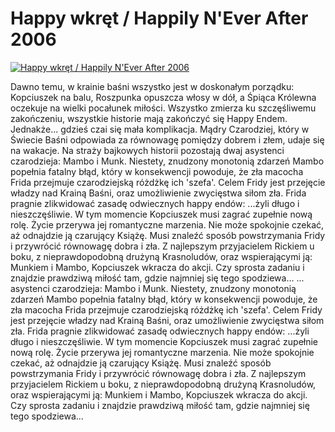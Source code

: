 Happy wkręt / Happily N'Ever After 2006 
=============
[![Happy wkręt / Happily N'Ever After 2006 ](http://vidos.pl/images/player.gif)](http://vidos.pl/happy-wkret-happily-n-ever-after-2006)

 Dawno temu, w krainie baśni wszystko jest w doskonałym porządku: Kopciuszek na balu, Roszpunka opuszcza włosy w dół, a Śpiąca Królewna oczekuje na wielki pocałunek miłości. Wszystko zmierza ku szczęśliwemu zakończeniu, wszystkie historie mają zakończyć się Happy Endem. Jednakże... gdzieś czai się mała komplikacja. Mądry Czarodziej, który w Świecie Baśni odpowiada za równowagę pomiędzy dobrem i złem, udaje się na wakacje. Na straży bajkowych historii pozostają dwaj asystenci czarodzieja: Mambo i Munk. Niestety, znudzony monotonią zdarzeń Mambo popełnia fatalny błąd, który w konsekwencji powoduje, że zła macocha Frida przejmuje czarodziejską różdżkę ich 'szefa'. Celem Fridy jest przejęcie władzy nad Krainą Baśni, oraz umożliwienie zwycięstwa siłom zła. Frida pragnie zlikwidować zasadę odwiecznych happy endów: ...żyli długo i nieszczęśliwie. W tym momencie Kopciuszek musi zagrać zupełnie nową rolę. Życie przerywa jej romantyczne marzenia. Nie może spokojnie czekać, aż odnajdzie ją czarujący Książę. Musi znaleźć sposób powstrzymania Fridy i przywrócić równowagę dobra i zła. Z najlepszym przyjacielem Rickiem u boku, z nieprawdopodobną drużyną Krasnoludów, oraz wspierającymi ją: Munkiem i Mambo, Kopciuszek wkracza do akcji. Czy sprosta zadaniu i znajdzie prawdziwą miłość tam, gdzie najmniej się tego spodziewa...  ... asystenci czarodzieja: Mambo i Munk. Niestety, znudzony monotonią zdarzeń Mambo popełnia fatalny błąd, który w konsekwencji powoduje, że zła macocha Frida przejmuje czarodziejską różdżkę ich 'szefa'. Celem Fridy jest przejęcie władzy nad Krainą Baśni, oraz umożliwienie zwycięstwa siłom zła. Frida pragnie zlikwidować zasadę odwiecznych happy endów: ...żyli długo i nieszczęśliwie. W tym momencie Kopciuszek musi zagrać zupełnie nową rolę. Życie przerywa jej romantyczne marzenia. Nie może spokojnie czekać, aż odnajdzie ją czarujący Książę. Musi znaleźć sposób powstrzymania Fridy i przywrócić równowagę dobra i zła. Z najlepszym przyjacielem Rickiem u boku, z nieprawdopodobną drużyną Krasnoludów, oraz wspierającymi ją: Munkiem i Mambo, Kopciuszek wkracza do akcji. Czy sprosta zadaniu i znajdzie prawdziwą miłość tam, gdzie najmniej się tego spodziewa...
